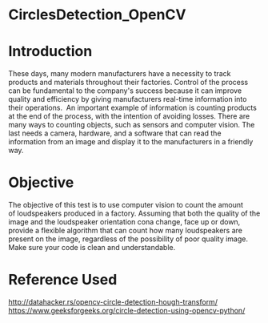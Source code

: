 # CirclesDetection_OpenCV

# Introduction

These days, many modern manufacturers have a necessity to track products and materials throughout their factories. Control of the process can be fundamental to the company's success because it can improve quality and efficiency by giving manufacturers real-time information into their operations. 
An important example of information is counting products at the end of the process, with the intention of avoiding losses. There are many ways to counting objects, such as sensors and computer vision. The last needs a camera, hardware, and a software that can read the information from an image and display it to the manufacturers in a friendly way.
# Objective

The objective of this test is to use computer vision to count the amount of loudspeakers produced in a factory. Assuming that both the quality of the image and the loudspeaker orientation cona change, face up or down, provide a flexible algorithm that can count how many loudspeakers are present on the image, regardless of the possibility of poor quality image.
Make sure your code is clean and understandable.  

# Reference Used

http://datahacker.rs/opencv-circle-detection-hough-transform/
https://www.geeksforgeeks.org/circle-detection-using-opencv-python/
